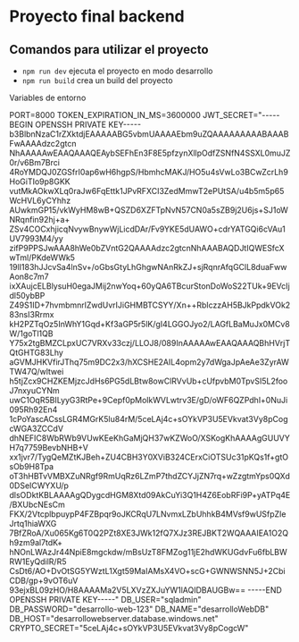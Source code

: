# Proyecto final backend

## Comandos para utilizar el proyecto

- `npm run dev` ejecuta el proyecto en modo desarrollo
- `npm run build` crea un build del proyecto

Variables de entorno

PORT=8000
TOKEN_EXPIRATION_IN_MS=3600000
JWT_SECRET="-----BEGIN OPENSSH PRIVATE KEY-----
b3BlbnNzaC1rZXktdjEAAAAABG5vbmUAAAAEbm9uZQAAAAAAAAABAAABFwAAAAdzc2gtcn
NhAAAAAwEAAQAAAQEAybSEFhEn3F8E5pfzynXllpOdfZSNfN4SSXL0muJZ0r/v6Bm7Brci
4RoYMDQJ0ZGSfrI0ap6wH6hgpS/HbmhcMAKJ/HO5u4sVwLo3BCwZcrLh9HoGiTIo9p8GKK
vutMkAOkwXLq0raJw6FqEttk1JPvRFXCI3ZedMmwT2ePUtSA/u4b5m5p65WcHVL6yCYhhz
AUwkmGP15/vkWyHM8wB+QSZD6XZFTpNvN57CN0a5sZB9j2U6js+SJ1oWNRqnfin92hj+a+
ZSv4COCxhjicqNvywBnywWjLicdDAr/Fv9YKE5dUAWO+cdrYATGQi6cVAu1UV7993M4/yy
zifP9PPSJwAAA8hWe0bZVntG2QAAAAdzc2gtcnNhAAABAQDJtIQWESfcXwTml/PKdeWWk5
19lI183hJJcvSa4lnSv+/oGbsGtyLhGhgwNAnRkZJ+sjRqnrAfqGClL8duaFwwAon8c7m7
ixXAujcELBlysuH0egaJMij2nwYoq+60yQA6TBcurStonDoWoS22TUk+9EVcIjdl50ybBP
Z49S1ID+7hvmbmnrlZwdUvrIJiGHMBTCSYY/Xn++RbIczzAH5BJkPpdkVOk283nsI3Rrmx
kH2PZTqOz5InWhY1Gqd+Kf3aGP5r5lK/gI4LGGOJyo2/LAGfLBaMuJx0MCv8W/1goTl1QB
Y75x2tgBMZCLpxUC7VRXv33czj/LLOJ8/089InAAAAAwEAAQAAAQBhHVrjTQtGHTG83Lhy
aGVMJHKVfirJThq75m9DC2x3/hXCSHE2AIL4opm2y7dWgaJpAeAe3ZyrAWTW47Q/wltwei
h5tjZcx9CHZKEMjzcJdHs6PG5dLBtw8owClRVvUb+cUfpvbM0TpvSI5L2fooJ7nxyuCYNm
uwC1OqR5BILyyG3RtPe+9Cepf0pMolkWVLwtrv3E/gD/oWF6QZPdhl+0NuJi095Rh92En4
1cPoYascACssLGR4MGrK5lu84rM/5ceLAj4c+sOYkVP3U5EVkvat3Vy8pCogcWGA3ZCCdV
dhNEFIC8WbRWb9VUwKEeKhGaMjQH37wKZWoO/XSKogKhAAAAgGUUVYH7q7759BevbNHB+V
xx1jvr7/TygQeMZtKJBeh+ZU4CBH3Y0XViB324CErxCiOTSUc31pKQs1f+gtOsOb9H8Tpa
oT3hHBTvVMBXZuNRgf9RmUqRz6LZmP7thdZCYJjZN7rq+wZzgtmYps0QXd0DSeICWYXU/p
dlsODktKBLAAAAgQDygcdHGM8Xtd09AkCuYi3Q1H4Z6EobRFi9P+yATPq4E/BXUbcNEsCm
FKX/2VtcplbpuypP4FZBpqr9oJKCRqU7LNvmxLZbUhhkB4MVsf9wUSfpZIeJrtq1hiaWXG
7BfZRoA/Xu065Kg6T0Q2PZt8XE3JWk12fQ7XJz3REJBKT2WQAAAIEA1O2Qh9zm9al7tdK+
hNOnLWAzJr44NpiE8mgckdw/mBsUzT8FMZog11jE2hdWKUGdvFu6fbLBWRW1EyQdilR/R5
CsDt6/AO+DvOtSG5YWztL1Xgt59MaIAMsX4VO+scG+GWNWSNN5J+2CbiCDB/gp+9vOT6uV
93ejxBL09zHO/H8AAAAMa2V5LXVzZXJuYW1lAQIDBAUGBw==
-----END OPENSSH PRIVATE KEY-----"
DB_USER="sqladmin"
DB_PASSWORD="desarrollo-web-123"
DB_NAME="desarrolloWebDB"
DB_HOST="desarrollowebserver.database.windows.net"
CRYPTO_SECRET="5ceLAj4c+sOYkVP3U5EVkvat3Vy8pCogcW"

